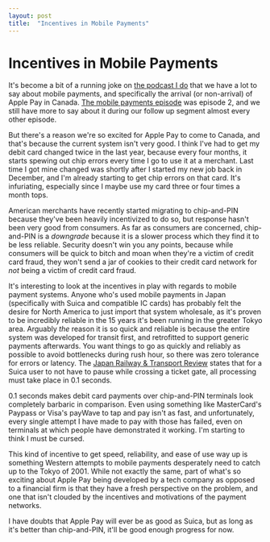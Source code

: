 ```yaml
---
layout: post
title:  "Incentives in Mobile Payments"
---
```


# Incentives in Mobile Payments

It's become a bit of a running joke on [the podcast I do][limipo] that we have a lot to say about mobile payments, and specifically the arrival (or non-arrival) of Apple Pay in Canada. [The mobile payments episode][mpep] was episode 2, and we still have more to say about it during our follow up segment almost every other episode.

But there's a reason we're so excited for Apple Pay to come to Canada, and that's because the current system isn't very good. I think I've had to get my debit card changed twice in the last year, because every four months, it starts spewing out chip errors every time I go to use it at a merchant. Last time I got mine changed was shortly after I started my new job back in December, and I'm already starting to get chip errors on that card. It's infuriating, especially since I maybe use my card three or four times a month tops.

American merchants have recently started migrating to chip-and-PIN because they've been heavily incentivized to do so, but response hasn't been very good from consumers. As far as consumers are concerned, chip-and-PIN is a *downgrade* because it is a slower process which they find it to be less reliable. Security doesn't win you any points, because while consumers will be quick to bitch and moan when they're a victim of credit card fraud, they won't send a jar of cookies to their credit card network for *not* being a victim of credit card fraud.

It's interesting to look at the incentives in play with regards to mobile payment systems. Anyone who's used mobile payments in Japan (specifically with Suica and compatible IC cards) has probably felt the desire for North America to just import that system wholesale, as it's proven to be incredibly reliable in the 15 years it's been running in the greater Tokyo area. Arguably *the* reason it is so quick and reliable is because the entire system was developed for transit first, and retrofitted to support generic payments afterwards. You want things to go as quickly and reliably as possible to avoid bottlenecks during rush hour, so there was zero tolerance for errors or latency. The [Japan Railway & Transport Review][jrtr] states that for a Suica user to not have to pause while crossing a ticket gate, all processing must take place in 0.1 seconds.

0.1 seconds makes debit card payments over chip-and-PIN terminals look completely barbaric in comparison. Even using something like MasterCard's Paypass or Visa's payWave to tap and pay isn't as fast, and unfortunately, every single attempt I have made to pay with those has failed, even on terminals at which people have demonstrated it working. I'm starting to think I must be cursed.

This kind of incentive to get speed, reliability, and ease of use way up is something Western attempts to mobile payments desperately need to catch up to the Tokyo of 2001. While not exactly the same, part of what's so exciting about Apple Pay being developed by a tech company as opposed to a financial firm is that they have a fresh perspective on the problem, and one that isn't clouded by the incentives and motivations of the payment networks.

I have doubts that Apple Pay will ever be as good as Suica, but as long as it's better than chip-and-PIN, it'll be good enough progress for now.

[limipo]: http://limitlesspossibility.net
[mpep]: http://limitlesspossibility.net/2
[jrtr]: http://www.jrtr.net/jrtr50/pdf/6_15_web.pdf
